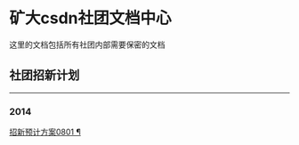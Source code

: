 # 矿大csdn社团文档中心

这里的文档包括所有社团内部需要保密的文档

## 社团招新计划
----------

### 2014

[招新预计方案0801 ¶](2014-8-new/note-0801)
